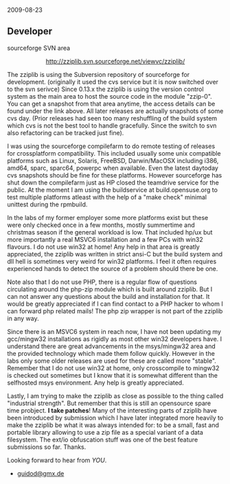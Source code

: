 <date> 2009-08-23 </date>

## Developer 
sourceforge SVN area

<center>
<a href="http://zziplib.svn.sourceforge.net/viewvc/zziplib/">
         http://zziplib.svn.sourceforge.net/viewvc/zziplib/ </a>
</center>

The zziplib is using the Subversion repository of sourceforge
for development. (originally it used the cvs service but it
is now switched over to the svn serivce) Since 0.13.x the zziplib
is using the version control system as the main area to host
the source code in the module "zzip-0". You can get a snapshot
from that area anytime, the access details can be found under the
link above. All later releases are actually snapshots of some
cvs day. (Prior releases had seen too many reshuffling of the
build system which cvs is not the best tool to handle gracefully.
Since the switch to svn also refactoring can be tracked just fine).

I was using the sourceforge compilefarm to do remote testing of
releases for crossplatform compatibility. This included usually
some unix compatible platforms such as Linux, Solaris,
FreeBSD, Darwin/MacOSX including i386, amd64, sparc, sparc64,
powerpc when available. Even the latest daytoday cvs snapshots
should be fine for these platforms. However sourceforge has
shut down the compilefarm just as HP closed the teamdrive
service for the public. At the moment I am using the buildservice
at build.opensuse.org to test multiple platforms atleast with
the help of a "make check" minimal unittest during the rpmbuild.

In the labs of my former employer some more platforms exist but these
were only checked once in a few months, mostly summertime and christmas
season if the general workload is low. That included hp/ux but more
importantly a real MSVC6 installation and a few PCs with win32 flavours.
I do not use win32 at home! Any help in that area is greatly appreciated,
the zziplib was written in strict ansi-C but the build system and dll hell
is sometimes very weird for win32 platforms. I feel it often requires
experienced hands to detect the source of a problem should there be one.

Note also that I do not use PHP, there is a regular flow of questions
circulating around the php-zip module which is built around zziplib. But
I can not answer any questions about the build and installation for that.
It would be greatly appreciated if I can find contact to a PHP hacker
to whom I can forward php related mails! The php zip wrapper is not part
of the zziplib in any way.

Since there is an MSVC6 system in reach now, I have not been updating my
gcc/mingw32 installations as rigidly as most other win32 developers
have. I understand there are great advancements in the msys/mingw32 area
and the provided technology which made them follow quickly. However in
the labs only some older releases are used for these are called more
"stable". Remember that I do not use win32 at home, only crosscompile to
mingw32 is checked out sometimes but I know that it is somewhat different
than the selfhosted msys environment. Any help is greatly appreciated.

Lastly, I am trying to make the zziplib as close as possible to the
  thing called "industrial strength". But remember that this is still
  an opensource spare time probject. **I take patches**! Many of the
  interesting parts of zziplib have been introduced by submission which
  I have later integrated more heavily to make the zziplib be what it
  was always intended for: to be a small, fast and portable library allowing
  to use a zip file as a special variant of a data filesystem. The ext/io
  obfuscation stuff was one of the best feature submissions so far. Thanks.

Looking forward to hear from *YOU*.
  - [guidod@gmx.de](mailto:guidod@gmx.de?subject=zzip:)
